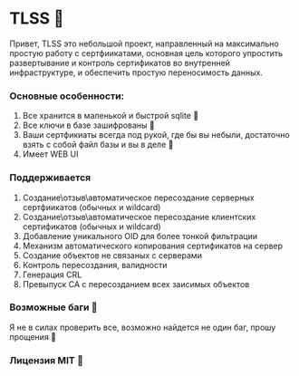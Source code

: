 # TLSS 🎈

Привет, TLSS это небольшой проект, направленный на максимально простую работу с сертфиикатами, основная цель которого упростить развертывание и контроль сертификатов во внутренней инфраструктуре, и обеспечить простую переносимость данных.

### Основные особенности: 
1) Все хранится в маленькой и быстрой sqlite 💾
2) Все ключи в базе зашифрованы 🔑
3) Ваши сертфикиаты всегда под рукой, где бы вы небыли, достаточно взять с собой файл базы и вы в деле 🚀
4) Имеет WEB UI 

### Поддерживается 
1) Создание\отзыв\автоматическое пересоздание серверных сертфиикатов (обычных и wildcard)
2) Создание\отзыв\автоматическое пересоздание клиентских сертификатов (обычных и wildcard)
3) Добавление уникального OID для более тонкой фильтрации
4) Механизм автоматического копирования сертификатов на сервер
5) Создание объектов не связаных с серверами
6) Контроль пересоздания, валидности
7) Генерация CRL
8) Превыпуск CA с пересозданием всех заисимых объектов 


### Возможные баги 🎃
Я не в силах проверить все, возможно найдется не один баг, прошу прощения 🥺

### Лицензия MIT 🎉
